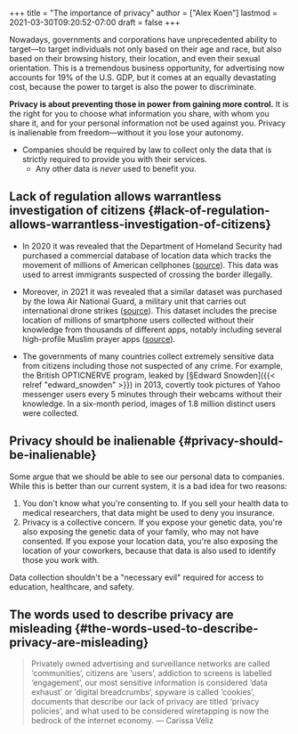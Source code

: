+++
title = "The importance of privacy"
author = ["Alex Koen"]
lastmod = 2021-03-30T09:20:52-07:00
draft = false
+++

Nowadays, governments and corporations have unprecedented ability to target—to target individuals not only based on their age and race, but also based on their browsing history, their location, and even their sexual orientation. This is a tremendous business opportunity, for advertising now accounts for 19% of the U.S. GDP, but it comes at an equally devastating cost, because the power to target is also the power to discriminate.

**Privacy is about preventing those in power from gaining more control.** It is the right for you to choose what information you share, with whom you share it, and for your personal information not be used against you. Privacy is inalienable from freedom—without it you lose your autonomy.

-   Companies should be required by law to collect only the data that is strictly required to provide you with their services.
    -   Any other data is _never_ used to benefit you.


## Lack of regulation allows warrantless investigation of citizens {#lack-of-regulation-allows-warrantless-investigation-of-citizens}

-   In 2020 it was revealed that the Department of Homeland Security had purchased a commercial database of location data which tracks the movement of millions of American cellphones ([source](https://www.wsj.com/articles/federal-agencies-use-cellphone-location-data-for-immigration-enforcement-11581078600)). This data was used to arrest immigrants suspected of crossing the border illegally.

-   Moreover, in 2021 it was revealed that a similar dataset was purchased by the Iowa Air National Guard, a military unit that carries out international drone strikes ([source](https://www.vice.com/en/article/y3g97x/location-data-apps-drone-strikes-iowa-national-guard)). This dataset includes the precise location of millions of smartphone users collected without their knowledge from thousands of different apps, notably including several high-profile Muslim prayer apps ([source](https://www.vice.com/en/article/jgqm5x/us-military-location-data-xmode-locate-x)).

-   The governments of many countries collect extremely sensitive data from citizens including those not suspected of any crime. For example, the British OPTICNERVE program, leaked by [§Edward Snowden]({{< relref "edward_snowden" >}}) in 2013, covertly took pictures of Yahoo messenger users every 5 minutes through their webcams without their knowledge. In a six-month period, images of 1.8 million distinct users were collected.


## Privacy should be inalienable {#privacy-should-be-inalienable}

Some argue that we should be able to see our personal data to companies. While this is better than our current system, it is a bad idea for two reasons:

1.  You don't know what you're consenting to. If you sell your health data to medical researchers, that data might be used to deny you insurance.
2.  Privacy is a collective concern. If you expose your genetic data, you're also exposing the genetic data of your family, who may not have consented. If you expose your location data, you're also exposing the location of your coworkers, because that data is also used to identify those you work with.

Data collection shouldn't be a "necessary evil" required for access to education, healthcare, and safety.


## The words used to describe privacy are misleading {#the-words-used-to-describe-privacy-are-misleading}

> Privately owned advertising and surveillance networks are called ‘communities’, citizens are ‘users’, addiction to screens is labelled ‘engagement’, our most sensitive information is considered ‘data exhaust’ or ‘digital breadcrumbs’, spyware is called ‘cookies’, documents that describe our lack of privacy are titled ‘privacy policies’, and what used to be considered wiretapping is now the bedrock of the internet economy.
> — Carissa Véliz
